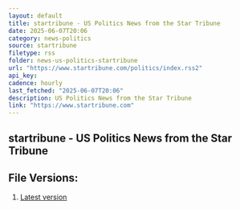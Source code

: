 ```yaml
---
layout: default
title: startribune - US Politics News from the Star Tribune
date: 2025-06-07T20:06
category: news-politics
source: startribune
filetype: rss
folder: news-us-politics-startribune
url: "https://www.startribune.com/politics/index.rss2"
api_key: 
cadence: hourly
last_fetched: "2025-06-07T20:06"
description: US Politics News from the Star Tribune
link: "https://www.startribune.com"
---
```


## startribune - US Politics News from the Star Tribune

<div id="data-chart"></div>
<div id="data-table"></div>
<script>
document.addEventListener('DOMContentLoaded', function(){
  document.getElementById('data-table').textContent = 'This source isn't supported for tables yet.';
});
</script>

## File Versions:
1. [Latest version](./latest.json)
